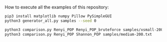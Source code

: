How to execute all the examples of this repository:

```sh
pip3 install matplotlib numpy Pillow PySimpleGUI
python3 generator_all.py samples --seed 0

python3 comparison.py Renyi_POP Renyi_POP_bruteforce samples/xsmall-20000.txt
python3 comparison.py Renyi_POP Shannon_POP samples/medium-200.txt
```
